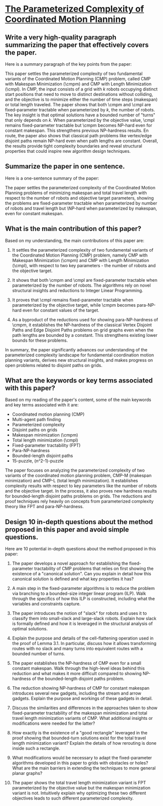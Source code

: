 # [The Parameterized Complexity of Coordinated Motion Planning](https://arxiv.org/abs/2312.07144)

## Write a very high-quality paragraph summarizing the paper that effectively covers the paper.

 Here is a summary paragraph of the key points from the paper:

This paper settles the parameterized complexity of two fundamental variants of the Coordinated Motion Planning (CMP) problem, called CMP with Makespan Minimization (\cmpm) and CMP with Length Minimization (\cmpl). In CMP, the input consists of a grid with $k$ robots occupying distinct start positions that need to move to distinct destinations without colliding, and the objective is to minimize either the number of time steps (makespan) or total length traveled. The paper shows that both \cmpm and \cmpl are fixed-parameter tractable when parameterized by $k$, the number of robots. The key insight is that optimal solutions have a bounded number of "turns" that only depends on $k$. When parameterized by the objective value, \cmpl remains fixed-parameter tractable but \cmpm becomes NP-hard even for constant makespan. This strengthens previous NP-hardness results. En route, the paper also shows that classical path problems like vertex/edge disjoint paths remain NP-hard even when path lengths are constant. Overall, the results provide tight complexity boundaries and reveal structural properties that could inspire new algorithm design techniques.


## Summarize the paper in one sentence.

 Here is a one-sentence summary of the paper:

The paper settles the parameterized complexity of the Coordinated Motion Planning problems of minimizing makespan and total travel length with respect to the number of robots and objective target parameters, showing the problems are fixed-parameter tractable when parameterized by number of robots and travel length but \NP-hard when parameterized by makespan, even for constant makespan.


## What is the main contribution of this paper?

 Based on my understanding, the main contributions of this paper are:

1. It settles the parameterized complexity of two fundamental variants of the Coordinated Motion Planning (CMP) problem, namely CMP with Makespan Minimization (\cmpm) and CMP with Length Minimization (\cmpl), with respect to two key parameters - the number of robots and the objective target. 

2. It shows that both \cmpm and \cmpl are fixed-parameter tractable when parameterized by the number of robots. The algorithms rely on novel structural insights and reductions to Integer Linear Programming.

3. It proves that \cmpl remains fixed-parameter tractable when parameterized by the objective target, while \cmpm becomes para-NP-hard even for constant values of the target.

4. As a byproduct of the reductions used for showing para-NP-hardness of \cmpm, it establishes the NP-hardness of the classical Vertex Disjoint Paths and Edge Disjoint Paths problems on grid graphs even when the path lengths are bounded by a constant. This strengthens existing lower bounds for these problems.

In summary, the paper significantly advances our understanding of the parameterized complexity landscape for fundamental coordination motion planning variants, derives new structural insights, and makes progress on open problems related to disjoint paths on grids.


## What are the keywords or key terms associated with this paper?

 Based on my reading of the paper's content, some of the main keywords and key terms associated with it are:

- Coordinated motion planning (CMP)
- Multi-agent path finding 
- Parameterized complexity
- Disjoint paths on grids
- Makespan minimization (\cmpm)
- Total length minimization (\cmpl)
- Fixed-parameter tractability (FPT)
- Para-NP-hardness
- Bounded-length disjoint paths
- 15-puzzle, (n^2-1)-puzzle

The paper focuses on analyzing the parameterized complexity of two variants of the coordinated motion planning problem, CMP-M (makespan minimization) and CMP-L (total length minimization). It establishes complexity results with respect to key parameters like the number of robots and the objective target. In the process, it also proves new hardness results for bounded-length disjoint paths problems on grids. The reductions and proof techniques rely heavily on concepts from parameterized complexity theory like FPT and para-NP-hardness.


## Design 10 in-depth questions about the method proposed in this paper and avoid simple questions.

 Here are 10 potential in-depth questions about the method proposed in this paper:

1. The paper develops a novel approach for establishing the fixed-parameter tractability of CMP problems that relies on first showing the existence of a "canonical solution". Can you explain in detail how this canonical solution is defined and what key properties it has? 

2. A main step in the fixed-parameter algorithms is to reduce the problem via branching to a bounded-size integer linear program (ILP). Walk through the specifics of how this ILP is constructed, including what the variables and constraints capture. 

3. The paper introduces the notion of "slack" for robots and uses it to classify them into small-slack and large-slack robots. Explain how slack is formally defined and how it is leveraged in the structural analysis of optimal solutions.

4. Explain the purpose and details of the cell-flattening operation used in the proof of Lemma 3.1. In particular, discuss how it allows transforming routes with no slack and many turns into equivalent routes with a bounded number of turns.  

5. The paper establishes the NP-hardness of CMP even for a small constant makespan. Walk through the high-level ideas behind this reduction and what makes it more difficult compared to showing NP-hardness of the bounded-length disjoint paths problem.

6. The reduction showing NP-hardness of CMP for constant makespan introduces several new gadgets, including the stream and arrow gadgets. Explain the purpose and workings of these gadgets in detail. 

7. Discuss the similarities and differences in the approaches taken to show fixed-parameter tractability of the makespan minimization and total travel length minimization variants of CMP. What additional insights or modifications were needed for the latter?

8. How exactly is the existence of a "good rectangle" leveraged in the proof showing that bounded-turn solutions exist for the total travel length minimization variant? Explain the details of how rerouting is done inside such a rectangle.

9. What modifications would be necessary to adapt the fixed-parameter algorithms developed in this paper to grids with obstacles or holes? What are the main barriers in extending the techniques to more general planar graphs?

10. The paper shows the total travel length minimization variant is FPT parameterized by the objective value but the makespan minimization variant is not. Intuitively explain why optimizing these two different objectives leads to such different parameterized complexity.
